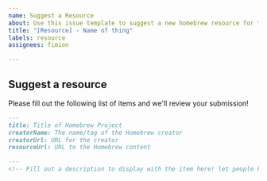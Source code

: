 ```yaml
---
name: Suggest a Resource
about: Use this issue template to suggest a new homebrew resource for the site!
title: "[Resource] - Name of thing"
labels: resource
assignees: fimion

---
```


## Suggest a resource

Please fill out the following list of items and we'll review your submission!

```markdown
---
title: Title of Homebrew Project
creatorName: The name/tag of the Homebrew creator
creatorUrl: URL for the creator
resourceUrl: URL to the Homebrew content

---
<!-- Fill out a description to display with the item here! let people know what it is about! -->

```
